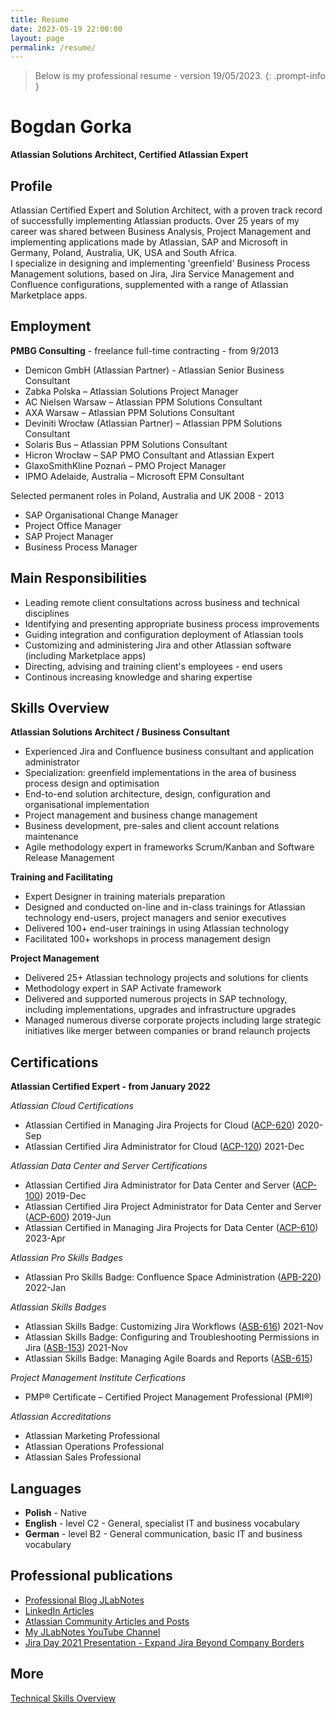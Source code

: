 ```yaml
---
title: Resume
date: 2023-05-19 22:00:00
layout: page
permalink: /resume/
---
```

> Below is my professional resume - version 19/05/2023.
{: .prompt-info }  

# Bogdan Gorka
**Atlassian Solutions Architect, Certified Atlassian Expert**

## Profile

Atlassian Certified Expert and Solution Architect, with a proven track record of successfully implementing Atlassian products. Over 25 years of my career was shared between Business Analysis, Project Management and implementing applications made by Atlassian, SAP and Microsoft in Germany, Poland, Australia, UK, USA and South Africa.  
I specialize in designing and implementing 'greenfield' Business Process Management solutions, based on Jira, Jira Service Management and Confluence configurations, supplemented with a range of Atlassian Marketplace apps.  

## Employment  

**PMBG Consulting** - freelance full-time contracting - from 9/2013
- Demicon GmbH (Atlassian Partner) - Atlassian Senior Business Consultant
- Zabka Polska – Atlassian Solutions Project Manager
- AC Nielsen Warsaw – Atlassian PPM Solutions Consultant
- AXA Warsaw – Atlassian PPM Solutions Consultant
- Deviniti Wrocław (Atlassian Partner) – Atlassian PPM Solutions Consultant
- Solaris Bus – Atlassian PPM Solutions Consultant
- Hicron Wrocław – SAP PMO Consultant and Atlassian Expert
- GlaxoSmithKline Poznań – PMO Project Manager
- IPMO Adelaide, Australia – Microsoft EPM Consultant  

Selected permanent roles in Poland, Australia and UK 2008 - 2013
- SAP Organisational Change Manager
- Project Office Manager
- SAP Project Manager
- Business Process Manager

## Main Responsibilities
- Leading remote client consultations across business and technical disciplines
- Identifying and presenting appropriate business process improvements
- Guiding integration and configuration deployment of Atlassian tools
- Customizing and administering Jira and other Atlassian software (including Marketplace apps)
- Directing, advising and training client's employees - end users
- Continous increasing knowledge and sharing expertise  

## Skills Overview  
**Atlassian Solutions Architect / Business Consultant**
- Experienced Jira and Confluence business consultant and application administrator
- Specialization: greenfield implementations in the area of business process design and optimisation
- End-to-end solution architecture, design, configuration and organisational implementation
- Project management and business change management
- Business development, pre-sales and client account relations maintenance
- Agile methodology expert in frameworks Scrum/Kanban and Software Release Management

**Training and Facilitating**
- Expert Designer in training materials preparation
- Designed and conducted on-line and in-class trainings for Atlassian technology end-users, project managers and senior executives
- Delivered 100+ end-user trainings in using Atlassian technology
- Facilitated 100+ workshops in process management design

**Project Management**
- Delivered 25+ Atlassian technology projects and solutions for clients
- Methodology expert in SAP Activate framework
- Delivered and supported numerous projects in SAP technology, including implementations, upgrades and infrastructure upgrades
- Managed numerous diverse corporate projects including large strategic initiatives like merger between companies or brand relaunch projects

## Certifications

**Atlassian Certified Expert - from January 2022**

_Atlassian Cloud Certifications_
- Atlassian Certified in Managing Jira Projects for Cloud ([ACP-620](https://www.certmetrics.com/atlassian/public/badge.aspx?i=30&t=c&d=2020-09-01&ci=AT00140188)) 2020-Sep
- Atlassian Certified Jira Administrator for Cloud ([ACP-120](https://www.certmetrics.com/atlassian/public/badge.aspx?i=26&t=c&d=2021-12-21&ci=AT00140188)) 2021-Dec

_Atlassian Data Center and Server Certifications_
- Atlassian Certified Jira Administrator for Data Center and Server ([ACP-100](https://www.certmetrics.com/atlassian/public/badge.aspx?i=1&t=c&d=2019-12-04&ci=AT00140188)) 2019-Dec
- Atlassian Certified Jira Project Administrator for Data Center and Server ([ACP-600](https://www.certmetrics.com/atlassian/public/badge.aspx?i=10&t=c&d=2019-06-18&ci=AT00140188)) 2019-Jun
- Atlassian Certified in Managing Jira Projects for Data Center ([ACP-610](https://www.certmetrics.com/atlassian/public/badge.aspx?i=33&t=c&d=2023-04-25&ci=AT00140188)) 2023-Apr

_Atlassian Pro Skills Badges_
- Atlassian Pro Skills Badge: Confluence Space Administration ([APB-220](https://www.certmetrics.com/atlassian/public/badge.aspx?i=35&t=c&d=2022-01-09&ci=AT00140188)) 2022-Jan  

_Atlassian Skills Badges_
- Atlassian Skills Badge: Customizing Jira Workflows ([ASB-616](https://www.certmetrics.com/atlassian/public/badge.aspx?i=20&t=c&d=2021-11-07&ci=AT00140188)) 2021-Nov
- Atlassian Skills Badge: Configuring and Troubleshooting Permissions in Jira ([ASB-153](https://www.certmetrics.com/atlassian/public/badge.aspx?i=24&t=c&d=2021-11-01&ci=AT00140188)) 2021-Nov
- Atlassian Skills Badge: Managing Agile Boards and Reports ([ASB-615](https://www.certmetrics.com/atlassian/public/badge.aspx?i=37&t=c&d=2023-04-25&ci=AT00140188))

_Project Management Institute Cerfications_
- PMP® Certificate – Certified Project Management Professional (PMI®)

_Atlassian Accreditations_
- Atlassian Marketing Professional
- Atlassian Operations Professional
- Atlassian Sales Professional

## Languages

- **Polish** - Native
- **English** - level C2 - General, specialist IT and business vocabulary
- **German** - level B2 - General communication, basic IT and business vocabulary

## Professional publications

- [Professional Blog JLabNotes](https://www.youtube.com/c/JLabNotes)  
- [LinkedIn Articles](https://www.linkedin.com/in/bgorka/recent-activity/posts/)  
- [Atlassian Community Articles and Posts](https://community.atlassian.com/t5/user/viewprofilepage/user-id/518733)  
- [My JLabNotes YouTube Channel](https://www.youtube.com/c/JLabNotes)  
- [Jira Day 2021 Presentation - Expand Jira Beyond Company Borders](https://youtu.be/18iOB3pnqGw)  

## More
[Technical Skills Overview](../skills/)